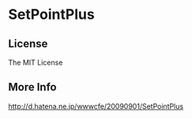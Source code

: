 # SetPointPlus

## License

The MIT License

## More Info

http://d.hatena.ne.jp/wwwcfe/20090901/SetPointPlus
